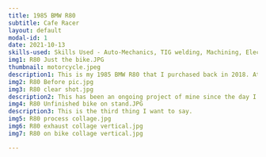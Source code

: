 ```yaml
---
title: 1985 BMW R80
subtitle: Cafe Racer
layout: default
modal-id: 1
date: 2021-10-13
skills-used: Skills Used - Auto-Mechanics, TIG welding, Machining, Electrical Wiring, Design
img1: R80 Just the bike.JPG
thumbnail: motorcycle.jpeg
description1: This is my 1985 BMW R80 that I purchased back in 2018. At the time, I knew nothing about mechanics, cars, motorcycles ect. It was my senior year in college and I was in an internal combustions engines class. As a group project for the class, a friend and I rebuilt the top end of his dirtbike engine with some upgrades. This was my first glimpse into motorcycles and engines. After I graduated, I decided that I wanted a bike of my own to tinker with and ride. I was drawn to the cafe racer style that I had seen on the internet but as I looked into this further, I learned that the mantra of this genre of motorcycles is "built not bought". In other words, if I wanted one of these, I would have to build it myself. Cafe racer is a term that has grown to capture many variations of custom motorcycles. To me, the essence of it is to take an old, cheap, "donor" bike and give it a new lease on life. Make it faster. Make it lighter. Make it more reliable. Make it look good. 
img2: R80 Before pic.jpg
img3: R80 clear shot.jpg
description2: This has been an ongoing project of mine since the day I bought it and I have done more to it than I can remember. Some of the notable changes made are as follows.Front suspension and brake upgrades from a modern sport bike.Rebuilt and refurbished engine. Everything checked to be within spec. Replaced all seals, and bearings, worn components.New body work to reduce weight and achieve the cafe racer look.Modernized electronics with LED lighting, Li-ion battery, solid-state relay, digital speedo, etc.Custom stainless steel exhaust designed and fabricated to reduce weight and achieve cafe racer look.Custom fabricated components through out. Foot pegs, brackets, license plate mount, seat pan, etc.
img4: R80 Unfinished bike on stand.JPG
description3: This is the third thing I want to say.
img5: R80 process collage.jpg
img6: R80 exhaust collage vertical.jpg
img7: R80 on bike collage vertical.jpg

---
```

